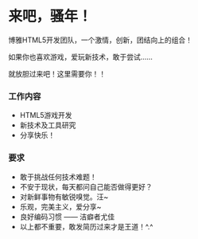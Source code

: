 来吧，骚年！
===

博雅HTML5开发团队，一个激情，创新，团结向上的组合！

如果你也喜欢游戏，爱玩新技术，敢于尝试……

就放胆过来吧！这里需要你！！


### 工作内容

* HTML5游戏开发
* 新技术及工具研究
* 分享快乐！


### 要求

* 敢于挑战任何技术难题！
* 不安于现状，每天都问自己能否做得更好？
* 对新鲜事物有敏锐嗅觉。汪~
* 乐观，完美主义，爱分享~
* 良好编码习惯 —— 洁癖者尤佳
* 以上都不重要，敢发简历过来才是王道！^.^
